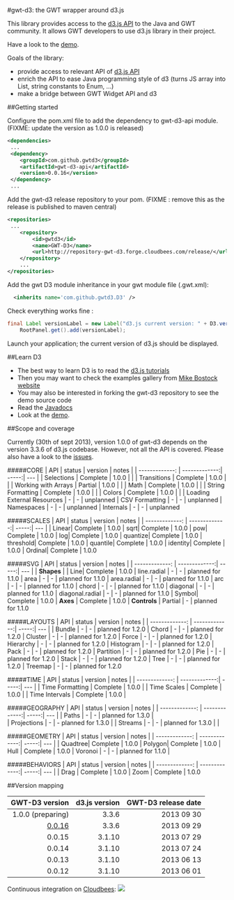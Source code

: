 #gwt-d3: the GWT wrapper around d3.js


This library provides access to the [d3.js API](http://d3js.org/) to the Java and GWT community.
It allows GWT developers to use d3.js library in their project.

Have a look to the 
<a href="http://gwt-d3.appspot.com/">demo</a>.

Goals of the library:
- provide access to relevant API of [d3.js API](http://d3js.org/)
- enrich the API to ease Java programming style of d3 (turns JS array into List, string constants to Enum, ...)
- make a bridge between GWT Widget API and d3 
 

##Getting started

Configure the pom.xml file to add the dependency to gwt-d3-api module.
(FIXME: update the version as 1.0.0 is released)

```xml
<dependencies>
 ...
 <dependency>
 	<groupId>com.github.gwtd3</groupId>
 	<artifactId>gwt-d3-api</artifactId>
 	<version>0.0.16</version>
 </dependency>
 ...
```

Add the gwt-d3 release repository to your pom.
(FIXME : remove this as the release is published to maven central)
```xml
<repositories>
 ...
	<repository>
		<id>gwtd3</id>
		<name>GWT-D3</name>
		<url>http://repository-gwt-d3.forge.cloudbees.com/release/</url>
	</repository>
	...
</repositories>
```

Add the gwt D3 module inheritance in your gwt module file (.gwt.xml):
```xml
  <inherits name='com.github.gwtd3.D3' />
```

Check everything works fine :
```java 
final Label versionLabel = new Label("d3.js current version: " + D3.version());
    RootPanel.get().add(versionLabel);
```

Launch your application; the current version of d3.js should be displayed.

##Learn D3

- The best way to learn D3 is to read the <a href="https://github.com/mbostock/d3/wiki/Tutorials">d3.js tutorials<a/> 
- Then you may want to check the examples gallery from <a href="https://github.com/mbostock/d3/wiki/Gallery">Mike Bostock website</a>
- You may also be interested in forking the gwt-d3 repository to see the demo source code
- Read the <a href="http://gwtd3.github.io/gwt-d3/apidocs/">Javadocs</a>
- Look at the <a href="http://gwt-d3.appspot.com/">demo</a>.





##Scope and coverage

Currently (30th of sept 2013), version 1.0.0 of gwt-d3 depends on the version 3.3.6 of d3.js codebase.
However, not all the API is covered. Please also have a look to the <a href="https://github.com/gwtd3/gwt-d3/issues?milestone=&page=1&state=open">issues</a>.

#####CORE
| API | status | version | notes |
| -------------: | -------------:| -----:| --- |
| Selections | Complete | 1.0.0 | |
| Transitions  | Complete | 1.0.0  | |
| Working with Arrays  | Partial | 1.0.0  | |
| Math  | Complete | 1.0.0  | |
| String Formatting | Complete | 1.0.0  | |
| Colors | Complete | 1.0.0  | |
| Loading External Resources | - | - | unplanned
| CSV Formatting | - | - | unplanned 
| Namespaces | - | - | unplanned 
| Internals | - | - | unplanned

#####SCALES
| API | status | version | notes |
| -------------: | -------------:| -----:| --- |
| Linear| Complete | 1.0.0
| sqrt| Complete | 1.0.0
| pow| Complete | 1.0.0
| log| Complete | 1.0.0
| quantize| Complete | 1.0.0
| threshold| Complete | 1.0.0
| quantile| Complete | 1.0.0
| identity| Complete | 1.0.0
| Ordinal| Complete | 1.0.0

#####SVG 
| API | status | version | notes |
| -------------: | -------------:| -----:| --- |
| **Shapes** |
| Line| Complete | 1.0.0
| line.radial | - | - | planned for 1.1.0
| area | - | - | planned for 1.1.0
| area.radial | - | - | planned for 1.1.0
| arc | - | - | planned for 1.1.0
| chord | - | - | planned for 1.1.0
| diagonal | - | - | planned for 1.1.0
| diagonal.radial | - | - | planned for 1.1.0
| Symbol| Complete | 1.0.0
| **Axes** | Complete | 1.0.0
| **Controls** | Partial | - | planned for 1.1.0

#####LAYOUTS
| API | status | version | notes |
| -------------: | -------------:| -----:| --- |
| Bundle | - | - | planned for 1.2.0
| Chord | - | - | planned for 1.2.0
| Cluster | - | - | planned for 1.2.0
| Force | - | - | planned for 1.2.0
| Hierarchy | - | - | planned for 1.2.0
| Histogram | - | - | planned for 1.2.0
| Pack | - | - | planned for 1.2.0
| Partition | - | - | planned for 1.2.0
| Pie | - | - | planned for 1.2.0
| Stack | - | - | planned for 1.2.0
| Tree | - | - | planned for 1.2.0
| Treemap | - | - | planned for 1.2.0


#####TIME
| API | status | version | notes |
| -------------: | -------------:| -----:| --- |
| Time Formatting | Complete | 1.0.0 |
| Time Scales | Complete | 1.0.0 |
| Time Intervals | Complete | 1.0.0 |

#####GEOGRAPHY
| API | status | version | notes |
| -------------: | -------------:| -----:| --- |
| Paths | - | - | planned for 1.3.0 |  
| Projections | - | -  planned for 1.3.0 | 
| Streams | - | - | planned for 1.3.0 | | 

#####GEOMETRY
| API | status | version | notes |
| -------------: | -------------:| -----:| --- |
| Quadtree| Complete | 1.0.0
| Polygon| Complete | 1.0.0
| Hull | Complete | 1.0.0
| Voronoi | - | - | planned for 1.1.0 |

#####BEHAVIORS
| API | status | version | notes |
| -------------: | -------------:| -----:| --- |
| Drag | Complete | 1.0.0
| Zoom | Complete | 1.0.0



##Version mapping

| GWT-D3 version | d3.js version | GWT-D3 release date  |
| -------------: | -------------:| -----:|
| 1.0.0 (preparing)          | 3.3.6         | 2013 09 30  |
| <a href="http://repository-gwt-d3.forge.cloudbees.com/release/com/github/gwtd3/gwt-d3-api/0.0.16/">0.0.16</a>          | 3.3.6         | 2013 09 29 |
| 0.0.15          | 3.1.10         | 2013 07 29 |
| 0.0.14          | 3.1.10         | 2013 07 24 |
| 0.0.13          | 3.1.10         | 2013 06 13 |
| 0.0.12          | 3.1.10         | 2013 06 01 |




Continuous integration on <a href="https://gwt-d3.ci.cloudbees.com/job/CI%20of%20gwt-d3/">Cloudbees</a>:
<a href='https://gwt-d3.ci.cloudbees.com/job/CI%20of%20gwt-d3/'><img src='https://gwt-d3.ci.cloudbees.com/buildStatus/icon?job=CI of gwt-d3'></a>
